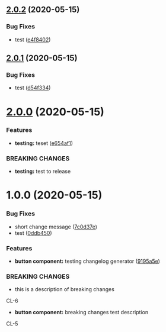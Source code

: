 ## [2.0.2](http://bitbucket.org/uclaucomm/ucla-bruin-components/compare/v2.0.1...v2.0.2) (2020-05-15)


### Bug Fixes

* test ([e4f8402](http://bitbucket.org/uclaucomm/ucla-bruin-components/commits/e4f840285b30f386bfa0bfa41ef247361840152b))

## [2.0.1](https://bitbucket.org/uclaucomm/ucla-bruin-components/compare/v2.0.0...v2.0.1) (2020-05-15)


### Bug Fixes

* test ([d54f334](https://bitbucket.org/uclaucomm/ucla-bruin-components/commits/d54f334c5ede562f47d4ea7612d2f2247ee2fb39))

# [2.0.0](http://bitbucket.org/uclaucomm/ucla-bruin-components/compare/v1.0.0...v2.0.0) (2020-05-15)


### Features

* **testing:** teset ([e654af1](http://bitbucket.org/uclaucomm/ucla-bruin-components/commits/e654af17da2bb0399a0700582dc7cc5b1efa2dc2))


### BREAKING CHANGES

* **testing:** test to release

# 1.0.0 (2020-05-15)


### Bug Fixes

* short change message ([7c0d37e](https://bitbucket.org/uclaucomm/ucla-bruin-components/commits/7c0d37ebf399c2a1e029bac4c3a59113e8cbb81c))
* test ([0ddb450](https://bitbucket.org/uclaucomm/ucla-bruin-components/commits/0ddb450014e228fa983152371c9cbc50dc99ab36))


### Features

* **button component:** testing changelog generator ([9195a5e](https://bitbucket.org/uclaucomm/ucla-bruin-components/commits/9195a5e018283ce16d37588ab04044b7fe45ec2b))


### BREAKING CHANGES

* this is a description of breaking changes

CL-6
* **button component:** breaking changes test description

CL-5
